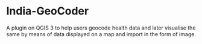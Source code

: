 # India-GeoCoder
A plugin on QGIS 3 to help users geocode health data and later visualise the same by means of data displayed on a map and import in the form of image. 
